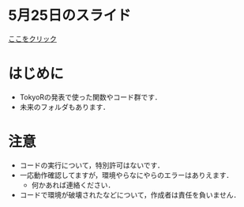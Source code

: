 # 5月25日のスライド
[ここをクリック](https://8-u8.github.io/TokyoR/Marketing-ScienceR.html)


# はじめに
- TokyoRの発表で使った関数やコード群です．
- 未来のフォルダもあります．

# 注意
- コードの実行について，特別許可はないです．
- 一応動作確認してますが，環境やらなにやらのエラーはありえます．
    - 何かあれば連絡ください．
- コードで環境が破壊されたなどについて，作成者は責任を負いません．

